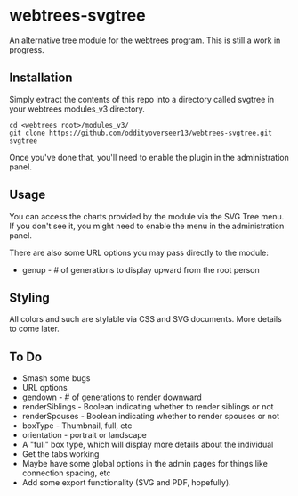 webtrees-svgtree
================
An alternative tree module for the webtrees program. This is still a work in progress.

Installation
------------
Simply extract the contents of this repo into a directory called svgtree in
your webtrees modules_v3 directory.

    cd <webtrees root>/modules_v3/
    git clone https://github.com/oddityoverseer13/webtrees-svgtree.git svgtree

Once you've done that, you'll need to enable the plugin in the administration panel.

Usage
-----
You can access the charts provided by the module via the SVG Tree menu. If you
don't see it, you might need to enable the menu in the administration panel.

There are also some URL options you may pass directly to the module:

* genup - # of generations to display upward from the root person

Styling
-------
All colors and such are stylable via CSS and SVG documents. More details to come later.

To Do
-----
* Smash some bugs
* URL options
 * gendown - # of generations to render downward
 * renderSiblings - Boolean indicating whether to render siblings or not
 * renderSpouses - Boolean indicating whether to render spouses or not
 * boxType - Thumbnail, full, etc
 * orientation - portrait or landscape
* A "full" box type, which will display more details about the individual
* Get the tabs working
* Maybe have some global options in the admin pages for things like connection spacing, etc
* Add some export functionality (SVG and PDF, hopefully).
